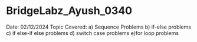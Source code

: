 # BridgeLabz_Ayush_0340

Date: 02/12/2024
Topic Covered: a) Sequence Problems b) if-else problems c) if else-if else problems d) switch case problems e)for loop problems
